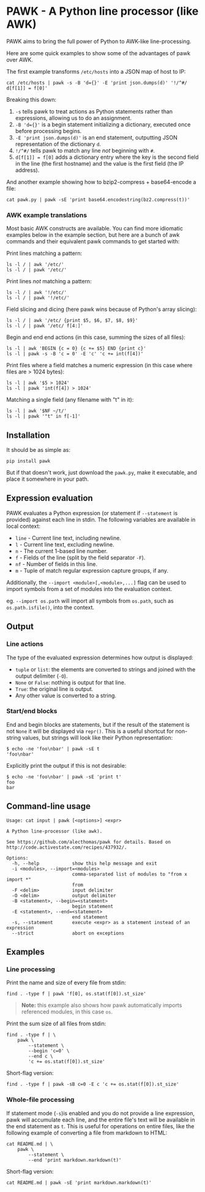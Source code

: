 # PAWK - A Python line processor (like AWK)

PAWK aims to bring the full power of Python to AWK-like line-processing.

Here are some quick examples to show some of the advantages of pawk over AWK.

The first example transforms `/etc/hosts` into a JSON map of host to IP:

	cat /etc/hosts | pawk -s -B 'd={}' -E 'print json.dumps(d)' '!/^#/ d[f[1]] = f[0]'

Breaking this down:

1. `-s` tells pawk to treat actions as Python statements rather than expressions, allowing us to do an assignment.
2. `-B 'd={}'` is a begin statement initializing a dictionary, executed once before processing begins.
3. `-E 'print json.dumps(d)'` is an end statement, outputting JSON representation of the dictionary `d`.
4. `!/^#/` tells pawk to match any line *not* beginning with `#`.
5. `d[f[1]] = f[0]` adds a dictionary entry where the key is the second field in the line (the first hostname) and the value is the first field (the IP address).

And another example showing how to bzip2-compress + base64-encode a file:

	cat pawk.py | pawk -sE 'print base64.encodestring(bz2.compress(t))'

### AWK example translations

Most basic AWK constructs are available. You can find more idiomatic examples below in the example section, but here are a bunch of awk commands and their equivalent pawk commands to get started with:

Print lines matching a pattern:

	ls -l / | awk '/etc/'
	ls -l / | pawk '/etc/'

Print lines *not* matching a pattern:

	ls -l / | awk '!/etc/'
	ls -l / | pawk '!/etc/'

Field slicing and dicing (here pawk wins because of Python's array slicing):

	ls -l / | awk '/etc/ {print $5, $6, $7, $8, $9}'
	ls -l / | pawk '/etc/ f[4:]'

Begin and end end actions (in this case, summing the sizes of all files):

	ls -l | awk 'BEGIN {c = 0} {c += $5} END {print c}'
	ls -l | pawk -s -B 'c = 0' -E 'c' 'c += int(f[4])'

Print files where a field matches a numeric expression (in this case where files are > 1024 bytes):

	ls -l | awk '$5 > 1024'
	ls -l | pawk 'int(f[4]) > 1024'

Matching a single field (any filename with "t" in it):

	ls -l | awk '$NF ~/t/'
	ls -l | pawk '"t" in f[-1]'

## Installation

It should be as simple as:

```
pip install pawk
```

But if that doesn't work, just download the `pawk.py`, make it executable, and place it somewhere in your path.

## Expression evaluation

PAWK evaluates a Python expression (or statement if `--statement` is provided) against each line in stdin. The following variables are available in local context:

- `line` - Current line text, including newline.
- `l` - Current line text, excluding newline.
- `n` - The current 1-based line number.
- `f` - Fields of the line (split by the field separator `-F`).
- `nf` - Number of fields in this line.
- `m` - Tuple of match regular expression capture groups, if any.

Additionally, the `--import <module>[,<module>,...]` flag can be used to import symbols from a set of modules into the evaluation context.

eg. `--import os.path` will import all symbols from `os.path`, such as `os.path.isfile()`, into the context.

## Output

### Line actions

The type of the evaluated expression determines how output is displayed:

- `tuple` or `list`: the elements are converted to strings and joined with the output delimiter (`-O`).
- `None` or `False`: nothing is output for that line.
- `True`: the original line is output.
- Any other value is converted to a string.

### Start/end blocks

End and begin blocks are statements, but if the result of the statement is not `None` it will be displayed via `repr()`. This is a useful shortcut for non-string values, but strings will look like their Python representation:

	$ echo -ne 'foo\nbar' | pawk -sE t
	'foo\nbar'

Explicitly print the output if this is not desirable:

	$ echo -ne 'foo\nbar' | pawk -sE 'print t'
	foo
	bar

## Command-line usage

```
Usage: cat input | pawk [<options>] <expr>

A Python line-processor (like awk).

See https://github.com/alecthomas/pawk for details. Based on
http://code.activestate.com/recipes/437932/.

Options:
  -h, --help            show this help message and exit
  -i <modules>, --import=<modules>
                        comma-separated list of modules to "from x import *"
                        from
  -F <delim>            input delimiter
  -O <delim>            output delimiter
  -B <statement>, --begin=<statement>
                        begin statement
  -E <statement>, --end=<statement>
                        end statement
  -s, --statement       execute <expr> as a statement instead of an expression
  --strict              abort on exceptions
```

## Examples

### Line processing

Print the name and size of every file from stdin:

	find . -type f | pawk 'f[0], os.stat(f[0]).st_size'

> **Note:** this example also shows how pawk automatically imports referenced modules, in this case `os`.

Print the sum size of all files from stdin:

	find . -type f | \
		pawk \
			--statement \
			--begin 'c=0' \
			--end c \
			'c += os.stat(f[0]).st_size'

Short-flag version:

	find . -type f | pawk -sB c=0 -E c 'c += os.stat(f[0]).st_size'


### Whole-file processing

If statement mode (`-s`)is enabled and you do not provide a line expression, pawk will accumulate each line, and the entire file's text will be available in the end statement as `t`. This is useful for operations on entire files, like the following example of converting a file from markdown to HTML:

	cat README.md | \
		pawk \
			--statement \
			--end 'print markdown.markdown(t)'

Short-flag version:

	cat README.md | pawk -sE 'print markdown.markdown(t)'

